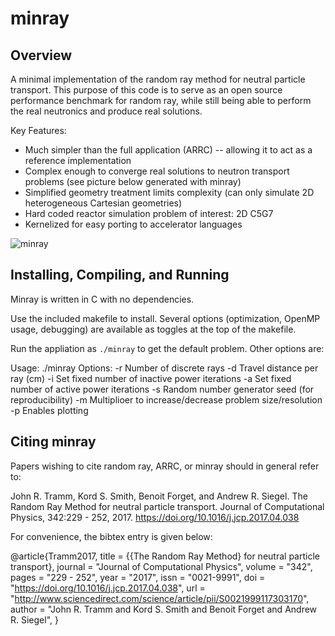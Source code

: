 # minray

## Overview

A minimal implementation of the random ray method for neutral particle transport. This purpose of this code is to serve as an open source performance benchmark for random ray, while still being able to perform the real neutronics and produce real solutions.

Key Features:
  - Much simpler than the full application (ARRC) -- allowing it to act as a reference implementation
  - Complex enough to converge real solutions to neutron transport problems (see picture below generated with minray)
  - Simplified geometry treatment limits complexity (can only simulate 2D heterogeneous Cartesian geometries)
  - Hard coded reactor simulation problem of interest: 2D C5G7
  - Kernelized for easy porting to accelerator languages

![minray](docs/img/2D_C5G7_thermal_flux_wm.jpg)

## Installing, Compiling, and Running

Minray is written in C with no dependencies.

Use the included makefile to install. Several options (optimization, OpenMP usage, debugging) are available as toggles at the top of the makefile.

Run the appliation as `./minray` to get the default problem. Other options are:

Usage: ./minray <options>
Options:
    -r <rays>                    Number of discrete rays
    -d <distance per ray>        Travel distance per ray (cm)
    -i <inactive iterations>     Set fixed number of inactive power iterations
    -a <active iterations>       Set fixed number of active power iterations
    -s <seed>                    Random number generator seed (for reproducibility)
    -m <problem size multiplier> Multiplioer to increase/decrease problem size/resolution
    -p                           Enables plotting

## Citing minray

Papers wishing to cite random ray, ARRC, or minray should in general refer to:

John R. Tramm, Kord S. Smith, Benoit Forget, and Andrew R. Siegel.  The Random
Ray Method for neutral particle transport. Journal of Computational Physics,
342:229 - 252, 2017. https://doi.org/10.1016/j.jcp.2017.04.038

For convenience, the bibtex entry is given below:

@article{Tramm2017,
title = {{The Random Ray Method} for neutral particle transport},
journal = "Journal of Computational Physics",
volume = "342",
pages = "229 - 252",
year = "2017",
issn = "0021-9991",
doi = "https://doi.org/10.1016/j.jcp.2017.04.038",
url = "http://www.sciencedirect.com/science/article/pii/S0021999117303170",
author = "John R. Tramm and Kord S. Smith and Benoit Forget and Andrew R. Siegel",
}
